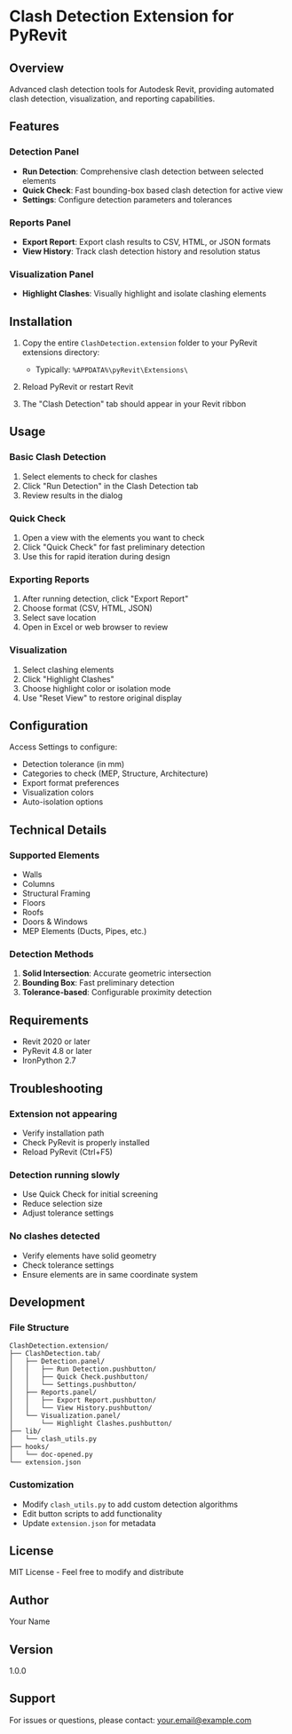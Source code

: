 # Clash Detection Extension for PyRevit

## Overview
Advanced clash detection tools for Autodesk Revit, providing automated clash detection, visualization, and reporting capabilities.

## Features

### Detection Panel
- **Run Detection**: Comprehensive clash detection between selected elements
- **Quick Check**: Fast bounding-box based clash detection for active view
- **Settings**: Configure detection parameters and tolerances

### Reports Panel
- **Export Report**: Export clash results to CSV, HTML, or JSON formats
- **View History**: Track clash detection history and resolution status

### Visualization Panel
- **Highlight Clashes**: Visually highlight and isolate clashing elements

## Installation

1. Copy the entire `ClashDetection.extension` folder to your PyRevit extensions directory:
   - Typically: `%APPDATA%\pyRevit\Extensions\`
   
2. Reload PyRevit or restart Revit

3. The "Clash Detection" tab should appear in your Revit ribbon

## Usage

### Basic Clash Detection
1. Select elements to check for clashes
2. Click "Run Detection" in the Clash Detection tab
3. Review results in the dialog

### Quick Check
1. Open a view with the elements you want to check
2. Click "Quick Check" for fast preliminary detection
3. Use this for rapid iteration during design

### Exporting Reports
1. After running detection, click "Export Report"
2. Choose format (CSV, HTML, JSON)
3. Select save location
4. Open in Excel or web browser to review

### Visualization
1. Select clashing elements
2. Click "Highlight Clashes"
3. Choose highlight color or isolation mode
4. Use "Reset View" to restore original display

## Configuration

Access Settings to configure:
- Detection tolerance (in mm)
- Categories to check (MEP, Structure, Architecture)
- Export format preferences
- Visualization colors
- Auto-isolation options

## Technical Details

### Supported Elements
- Walls
- Columns
- Structural Framing
- Floors
- Roofs
- Doors & Windows
- MEP Elements (Ducts, Pipes, etc.)

### Detection Methods
1. **Solid Intersection**: Accurate geometric intersection
2. **Bounding Box**: Fast preliminary detection
3. **Tolerance-based**: Configurable proximity detection

## Requirements
- Revit 2020 or later
- PyRevit 4.8 or later
- IronPython 2.7

## Troubleshooting

### Extension not appearing
- Verify installation path
- Check PyRevit is properly installed
- Reload PyRevit (Ctrl+F5)

### Detection running slowly
- Use Quick Check for initial screening
- Reduce selection size
- Adjust tolerance settings

### No clashes detected
- Verify elements have solid geometry
- Check tolerance settings
- Ensure elements are in same coordinate system

## Development

### File Structure
```
ClashDetection.extension/
├── ClashDetection.tab/
│   ├── Detection.panel/
│   │   ├── Run Detection.pushbutton/
│   │   ├── Quick Check.pushbutton/
│   │   └── Settings.pushbutton/
│   ├── Reports.panel/
│   │   ├── Export Report.pushbutton/
│   │   └── View History.pushbutton/
│   └── Visualization.panel/
│       └── Highlight Clashes.pushbutton/
├── lib/
│   └── clash_utils.py
├── hooks/
│   └── doc-opened.py
└── extension.json
```

### Customization
- Modify `clash_utils.py` to add custom detection algorithms
- Edit button scripts to add functionality
- Update `extension.json` for metadata

## License
MIT License - Feel free to modify and distribute

## Author
Your Name

## Version
1.0.0

## Support
For issues or questions, please contact: your.email@example.com
